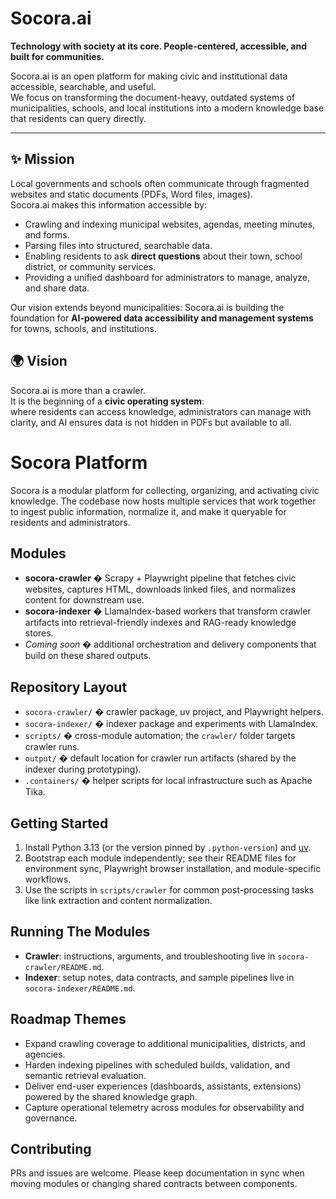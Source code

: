 # Socora.ai

**Technology with society at its core. People-centered, accessible, and built for communities.**

Socora.ai is an open platform for making civic and institutional data accessible, searchable, and useful.  
We focus on transforming the document-heavy, outdated systems of municipalities, schools, and local institutions 
into a modern knowledge base that residents can query directly.

---

## ✨ Mission

Local governments and schools often communicate through fragmented websites and static documents (PDFs, Word files, images).  
Socora.ai makes this information accessible by:

- Crawling and indexing municipal websites, agendas, meeting minutes, and forms.
- Parsing files into structured, searchable data.
- Enabling residents to ask **direct questions** about their town, school district, or community services.
- Providing a unified dashboard for administrators to manage, analyze, and share data.

Our vision extends beyond municipalities: Socora.ai is building the foundation 
for **AI-powered data accessibility and management systems** for towns, schools, and institutions.

## 🌍 Vision

Socora.ai is more than a crawler.  
It is the beginning of a **civic operating system**:  
where residents can access knowledge, administrators can manage with clarity, and AI ensures data is not hidden in PDFs but available to all.


# Socora Platform

Socora is a modular platform for collecting, organizing, and activating civic knowledge. The codebase now hosts multiple services that work together to ingest public information, normalize it, and make it queryable for residents and administrators.

## Modules
- **socora-crawler** � Scrapy + Playwright pipeline that fetches civic websites, captures HTML, downloads linked files, and normalizes content for downstream use.
- **socora-indexer** � LlamaIndex-based workers that transform crawler artifacts into retrieval-friendly indexes and RAG-ready knowledge stores.
- _Coming soon_ � additional orchestration and delivery components that build on these shared outputs.

## Repository Layout
- `socora-crawler/` � crawler package, uv project, and Playwright helpers.
- `socora-indexer/` � indexer package and experiments with LlamaIndex.
- `scripts/` � cross-module automation; the `crawler/` folder targets crawler runs.
- `output/` � default location for crawler run artifacts (shared by the indexer during prototyping).
- `.containers/` � helper scripts for local infrastructure such as Apache Tika.

## Getting Started
1. Install Python 3.13 (or the version pinned by `.python-version`) and [uv](https://docs.astral.sh/uv/).
2. Bootstrap each module independently; see their README files for environment sync, Playwright browser installation, and module-specific workflows.
3. Use the scripts in `scripts/crawler` for common post-processing tasks like link extraction and content normalization.

## Running The Modules
- **Crawler**: instructions, arguments, and troubleshooting live in `socora-crawler/README.md`.
- **Indexer**: setup notes, data contracts, and sample pipelines live in `socora-indexer/README.md`.

## Roadmap Themes
- Expand crawling coverage to additional municipalities, districts, and agencies.
- Harden indexing pipelines with scheduled builds, validation, and semantic retrieval evaluation.
- Deliver end-user experiences (dashboards, assistants, extensions) powered by the shared knowledge graph.
- Capture operational telemetry across modules for observability and governance.

## Contributing
PRs and issues are welcome. Please keep documentation in sync when moving modules or changing shared contracts between components.